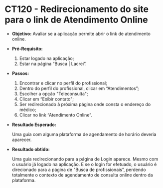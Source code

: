 # CT120 - Redirecionamento do site para o link de Atendimento Online

- **Objetivo:** Avaliar se a aplicação permite abrir o link de atendimento online.

- **Pré-Requisito:**
    1. Estar logado na aplicação;
    2. Estar na página “Busca | Lacrei”.

- **Passos:**
    1. Encontrar e clicar no perfil do profissional;
    2. Dentro do perfil do profissional, clicar em “Atendimentos”;
    3. Escolher a opção "Teleconsulta";
    4. Clicar em “Exibir contato";
    5. Ser redirecionado à próxima página onde consta o endereço do médico;
    6. Clicar no link “Atendimento Online”.

- **Resultado Esperado:**
    
    Uma guia com alguma plataforma de agendamento de horário deveria aparecer.
    
- **Resultado obtido:**
    
    Uma guia redirecionando para a página de Login aparece. Mesmo com o usuário já logado na aplicação. E se o login for efetuado, o usuário é direcionado para a página de "Busca de profissionais”, perdendo totalmente o contexto de agendamento de consulta online dentro da plataforma.